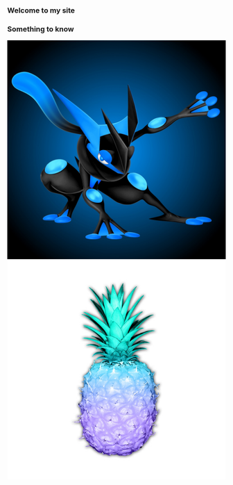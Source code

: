### Welcome to my site
### Something to know
<img src="58b0e4f942ed8.jpg">
<img src="649985_1.jpg">
